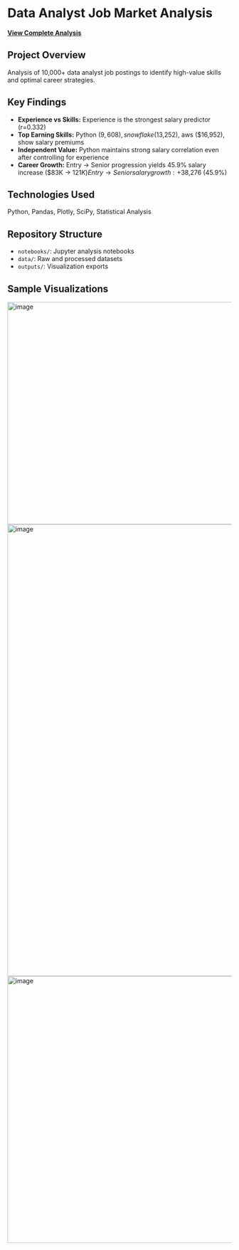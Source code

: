 # Data Analyst Job Market Analysis

**[View Complete Analysis](notebooks/data_analyst_job_market_analysis.ipynb)**

## Project Overview
Analysis of 10,000+ data analyst job postings to identify high-value skills and optimal career strategies.

## Key Findings
- **Experience vs Skills:** Experience is the strongest salary predictor (r=0.332)
- **Top Earning Skills:** Python ($9,608), snowflake($13,252), aws ($16,952),  show salary premiums
- **Independent Value:** Python maintains strong salary correlation even after controlling for experience
- **Career Growth:** Entry → Senior progression yields 45.9% salary increase ($83K → $121K)
Entry → Senior salary growth: +$38,276 (45.9%)

## Technologies Used
Python, Pandas, Plotly, SciPy, Statistical Analysis

## Repository Structure
- `notebooks/`: Jupyter analysis notebooks
- `data/`: Raw and processed datasets
- `outputs/`: Visualization exports

## Sample Visualizations
<img width="700" height="500" alt="image" src="https://github.com/user-attachments/assets/3b990cb4-c675-4de2-b3ae-926c3f9b2692" />
<img width="1123" height="1016" alt="image" src="https://github.com/user-attachments/assets/5ad24a2f-b346-4bf6-afaf-0a0bd83f331d" />
<img width="700" height="600" alt="image" src="https://github.com/user-attachments/assets/0382642c-acef-46f0-98c8-94c6ce011802" />


